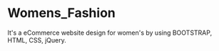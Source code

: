 # Womens_Fashion
It's a eCommerce website design for women's by using BOOTSTRAP, HTML, CSS, jQuery.
